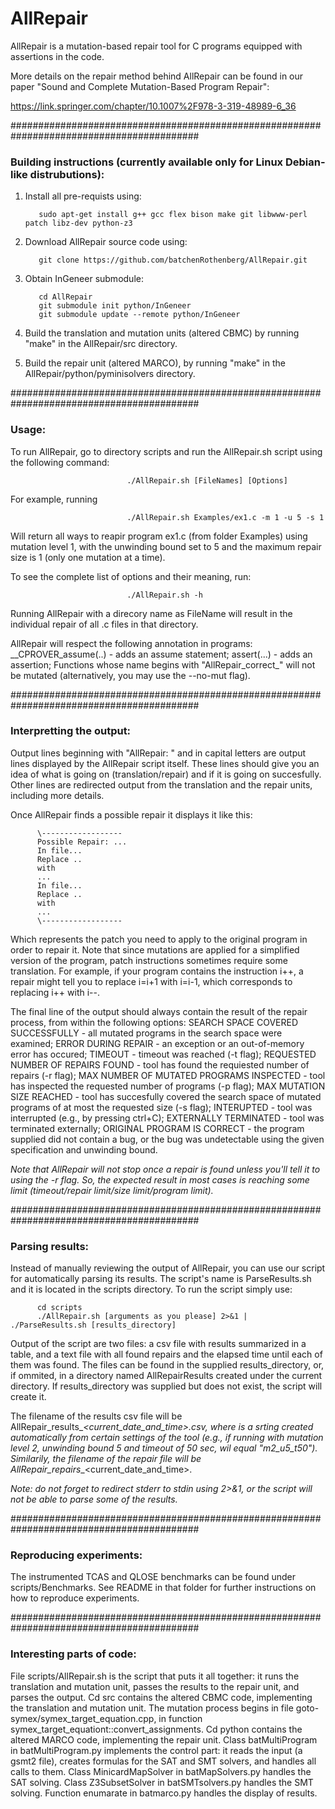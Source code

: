 # AllRepair

AllRepair is a mutation-based repair tool for C programs equipped with assertions in the code.

More details on the repair method behind AllRepair can be found in our paper
"Sound and Complete Mutation-Based Program Repair":

https://link.springer.com/chapter/10.1007%2F978-3-319-48989-6_36

##########################################################################################

### Building instructions (currently available only for Linux Debian-like distrubutions):

1. Install all pre-requists using:

          sudo apt-get install g++ gcc flex bison make git libwww-perl patch libz-dev python-z3

2. Download AllRepair source code using:

          git clone https://github.com/batchenRothenberg/AllRepair.git

3. Obtain InGeneer submodule:
          
          cd AllRepair
          git submodule init python/InGeneer
          git submodule update --remote python/InGeneer
          
4. Build the translation and mutation units (altered CBMC) by running "make" in the AllRepair/src directory.

5. Build the repair unit (altered MARCO), by running "make" in the AllRepair/python/pyminisolvers directory.

##########################################################################################

### Usage:

To run AllRepair, go to directory scripts and run the AllRepair.sh script using the following command:

                              ./AllRepair.sh [FileNames] [Options]

For example, running 

                              ./AllRepair.sh Examples/ex1.c -m 1 -u 5 -s 1

Will return all ways to reapir program ex1.c (from folder Examples) using mutation level 1, with the unwinding bound set to 5 and the maximum repair size is 1 (only one mutation at a time).

To see the complete list of options and their meaning, run:

                              ./AllRepair.sh -h
                              
Running AllRepair with a direcory name as FileName will result in the individual repair of all .c files in that directory.

AllRepair will respect the following annotation in programs:
__CPROVER_assume(..) - adds an assume statement;
assert(...) - adds an assertion;
Functions whose name begins with "AllRepair_correct\_" will not be mutated (alternatively, you may use the --no-mut flag).

##########################################################################################

### Interpretting the output:

Output lines beginning with "AllRepair: " and in capital letters are output lines displayed by the AllRepair script itself.
These lines should give you an idea of what is going on (translation/repair) and if it is going on succesfully.
Other lines are redirected output from the translation and the repair units, including more details.

Once AllRepair finds a possible repair it displays it like this:

          \------------------
          Possible Repair: ...
          In file... 
          Replace ..
          with
          ...
          In file... 
          Replace ..
          with
          ...
          \------------------
          
Which represents the patch you need to apply to the original program in order to repair it.
Note that since mutations are applied for a simplified version of the program, patch instructions sometimes require some translation.
For example, if your program contains the instruction i++, a repair might tell you to replace i=i+1 with i=i-1, which corresponds to replacing i++ with i--.

The final line of the output should always contain the result of the repair process, from within the following options:
SEARCH SPACE COVERED SUCCESSFULLY - all mutated programs in the search space were examined;
ERROR DURING REPAIR - an exception or an out-of-memory error has occured;
TIMEOUT - timeout was reached (-t flag);
REQUESTED NUMBER OF REPAIRS FOUND - tool has found the requiested number of repairs (-r flag);
MAX NUMBER OF MUTATED PROGRAMS INSPECTED - tool has inspected the requested number of programs (-p flag);
MAX MUTATION SIZE REACHED - tool has succesfully covered the search space of mutated programs of at most the requested size (-s flag);
INTERUPTED  - tool was interrupted (e.g., by pressing ctrl+C);
EXTERNALLY TERMINATED - tool was terminated externally;
ORIGINAL PROGRAM IS CORRECT - the program supplied did not contain a bug, or the bug was undetectable using the given specification and unwinding bound.

*Note that AllRepair will not stop once a repair is found unless you'll tell it to using the -r flag. So, the expected result in most cases is reaching some limit (timeout/repair limit/size limit/program limit).*


##########################################################################################

### Parsing results:

Instead of manually reviewing the output of AllRepair, you can use our script for automatically parsing its results.
The script's name is ParseResults.sh and it is located in the scripts directory.
To run the script simply use:

          cd scripts
          ./AllRepair.sh [arguments as you please] 2>&1 | ./ParseResults.sh [results_directory]
          
Output of the script are two files: a csv file with results summarized in a table, and a text file with all found repairs and the elapsed time until each of them was found.
The files can be found in the supplied results_directory, or, if ommited, in a directory named AllRepairResults created under the current directory.
If results_directory was supplied but does not exist, the script will create it.

The filename of the results csv file will be AllRepair_results_<settings>_<current_date_and_time>.csv, where <settings> is a srting created automatically from certain settings of the tool (e.g., if running with mutation level 2, unwinding bound 5 and timeout of 50 sec, <settings> wil equal "m2_u5_t50").
Similarily, the filename of the repair file will be AllRepair_repairs_<settings>_<current_date_and_time>.

*Note: do not forget to redirect stderr to stdin using 2>&1, or the script will not be able to parse some of the results.*

##########################################################################################

### Reproducing experiments:

The instrumented TCAS and QLOSE benchmarks can be found under scripts/Benchmarks.
See README in that folder for further instructions on how to reproduce experiments.

##########################################################################################

### Interesting parts of code:

File scripts/AllRepair.sh is the script that puts it all together: it runs the translation and mutation unit, passes the results to the repair unit, and parses the output.
Cd src contains the altered CBMC code, implementing the translation and mutation unit. 
The mutation process begins in file goto-symex/symex_target_equation.cpp, in function symex_target_equationt::convert_assignments.
Cd python contains the altered MARCO code, implementing the repair unit.
Class batMultiProgram in batMultiProgram.py implements the control part: it reads the input (a gsmt2 file), creates formulas for the SAT and SMT solvers, and handles all calls to them.
Class MinicardMapSolver in batMapSolvers.py handles the SAT solving.
Class Z3SubsetSolver in batSMTsolvers.py handles the SMT solving.
Function enumarate in batmarco.py handles the display of results.
